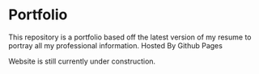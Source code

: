 # Portfolio

This repository is a portfolio based off the latest version of my resume to portray all my professional information. Hosted By Github Pages

Website is still currently under construction.
